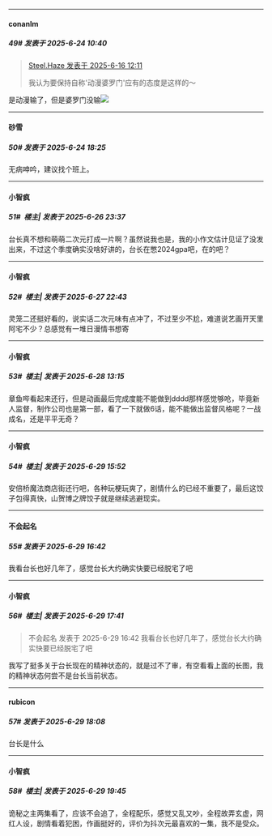 ﻿
*****

####  conanlm  
##### 49#       发表于 2025-6-24 10:40

<blockquote><a href="httphttps://stage1st.com/2b/forum.php?mod=redirect&amp;goto=findpost&amp;pid=67946781&amp;ptid=2253374" target="_blank">Steel.Haze 发表于 2025-6-16 12:11</a>

我认为要保持自称'动漫婆罗门'应有的态度是这样的～</blockquote>
是动漫输了，但是婆罗门没输<img src="https://static.stage1st.com/image/smiley/face2017/227.gif" referrerpolicy="no-referrer">


*****

####  砂雪  
##### 50#       发表于 2025-6-24 18:25

无病呻吟，建议找个班上。


*****

####  小智疯  
##### 51#         楼主| 发表于 2025-6-26 23:37

台长真不想和萌萌二次元打成一片啊？虽然说我也是，我的小作文估计见证了没发出来，不过这个季度确实没啥好讲的，台长在憋2024gpa吧，在的吧？


*****

####  小智疯  
##### 52#         楼主| 发表于 2025-6-27 22:43

灵笼二还挺好看的，说实话二次元味有点冲了，不过至少不尬，难道说艺画开天里阿宅不少？总感觉有一堆日漫情书想寄


*****

####  小智疯  
##### 53#         楼主| 发表于 2025-6-28 13:15

章鱼哔看起来还行，但是动画最后完成度能不能做到dddd那样感觉够呛，毕竟新人监督，制作公司也是第一部，看了一下就做6话，能不能做出监督风格呢？一战成名，还是平平无奇？


*****

####  小智疯  
##### 54#         楼主| 发表于 2025-6-29 15:52

安倍桥魔法商店街还行吧，各种玩梗玩爽了，剧情什么的已经不重要了，最后这饺子包得真快，山贺博之牌饺子就是继续逃避现实。


*****

####  不会起名  
##### 55#       发表于 2025-6-29 16:42

我看台长也好几年了，感觉台长大约确实快要已经脱宅了吧


*****

####  小智疯  
##### 56#         楼主| 发表于 2025-6-29 17:41

<blockquote>不会起名 发表于 2025-6-29 16:42
我看台长也好几年了，感觉台长大约确实快要已经脱宅了吧</blockquote>
我写了挺多关于台长现在的精神状态的，就是过不了审，有空看看上面的长图，我的精神状态何尝不是台长当前状态。


*****

####  rubicon  
##### 57#       发表于 2025-6-29 18:08

台长是什么


*****

####  小智疯  
##### 58#         楼主| 发表于 2025-6-29 19:45

诡秘之主两集看了，应该不会追了，全程配乐，感觉又乱又吵，全程故弄玄虚，网红人设，剧情看着犯困，作画挺好的，评价为抖次元最喜欢的一集，我不是受众。

